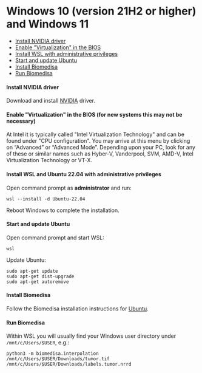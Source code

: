 # Windows 10 (version 21H2 or higher) and Windows 11

- [Install NVIDIA driver](#install-nvidia-driver)
- [Enable "Virtualization" in the BIOS](#enable-virtualization-in-the-bios)
- [Install WSL with administrative privileges](#install-wsl-2-with-administrative-privileges)
- [Start and update Ubuntu](#dstart-and-update-ubuntu)
- [Install Biomedisa](#install-biomedisa)
- [Run Biomedisa](#run-biomedisa)

#### Install NVIDIA driver
Download and install [NVIDIA](https://www.nvidia.com/Download/Find.aspx?lang=en-us) driver.

#### Enable "Virtualization" in the BIOS (for new systems this may not be necessary)
At Intel it is typically called "Intel Virtualization Technology" and can be found under "CPU configuration". You may arrive at this menu by clicking on “Advanced” or “Advanced Mode”. Depending upon your PC, look for any of these or similar names such as Hyber-V, Vanderpool, SVM, AMD-V, Intel Virtualization Technology or VT-X.

#### Install WSL and Ubuntu 22.04 with administrative privileges
Open command prompt as **administrator** and run:
```
wsl --install -d Ubuntu-22.04
```
Reboot Windows to complete the installation.

#### Start and update Ubuntu
Open command prompt and start WSL:
```
wsl
```
Update Ubuntu:
```
sudo apt-get update
sudo apt-get dist-upgrade
sudo apt-get autoremove
```

#### Install Biomedisa
Follow the Biomedisa installation instructions for [Ubuntu](https://github.com/biomedisa/biomedisa/#installation-command-line-based).


#### Run Biomedisa
Within WSL you will usually find your Windows user directory under `/mnt/c/Users/$USER`, e.g.:
```
python3 -m biomedisa.interpolation /mnt/c/Users/$USER/Downloads/tumor.tif /mnt/c/Users/$USER/Downloads/labels.tumor.nrrd

```

